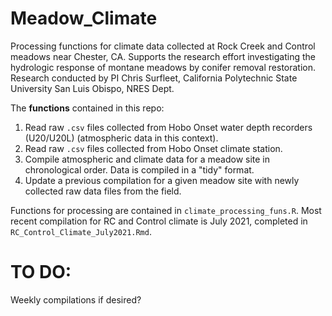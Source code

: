 # Meadow_Climate

Processing functions for climate data collected at Rock Creek and Control meadows near Chester, CA. Supports the research effort investigating the hydrologic response of montane meadows by conifer removal restoration. Research conducted by PI Chris Surfleet, California Polytechnic State University San Luis Obispo, NRES Dept.

The **functions** contained in this repo:

1. Read raw `.csv` files collected from Hobo Onset water depth recorders (U20/U20L) (atmospheric data in this context).
2. Read raw `.csv` files collected from Hobo Onset climate station.
3. Compile atmospheric and climate data for a meadow site in chronological order. Data is compiled in a "tidy" format.
4. Update a previous compilation for a given meadow site with newly collected raw data files from the field.

Functions for processing are contained in `climate_processing_funs.R`. Most recent compilation for RC and Control climate is July 2021, completed in `RC_Control_Climate_July2021.Rmd`.

# **TO DO:**

Weekly compilations if desired?

